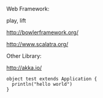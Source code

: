 Web Framework:

play, lift


<http://bowlerframework.org/>

<http://www.scalatra.org/>

Other Library:

<http://akka.io/>

    object test extends Application {
      println("hello world")
    }